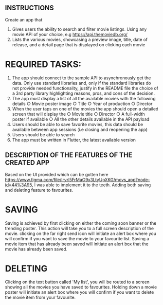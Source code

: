 ## INSTRUCTIONS

Create an app that
1. Gives users the ability to search and filter movie listings. Using any movie API of
your choice, e.g https://api.themoviedb.org/
2. Lists the various movies, showcasing a preview image, title, date of release, and a
detail page that is displayed on clicking each movie

# REQUIRED TASKS:

1. The app should connect to the sample API to asynchronously get the data. Only
use standard libraries and, only if the standard libraries do not provide needed
functionality, justify in the README file the choice of a 3rd party library
highlighting reasons, pros, and cons of the decision.
2. The app must display a list of all the available movies with the following details
○ Movie poster image
○ Title
○ Year of production
○ Director
3. When the user taps on one of the movies the app should open a detailed screen
that will display the
○ Movie title
○ Director
○ A full-width poster if available
○ All the other details available in the API payload
4. Users should be able to save favorite movies, this data should be available
between app sessions (i.e closing and reopening the app)
5. Users should be able to search
6. The app must be written in Flutter, the latest available version



## DESCRIPTION OF THE FEATURES OF THE CREATED APP

Based on the UI provided which can be gotten here https://www.figma.com/file/Iryrl5FrMaO9x3LtyUpXKG/movs_app?node-id=44%3A95, I was able to implement it to the teeth. Adding both saving and deleting feature to favourites.

# SAVING

Saving is achieved by first clicking on either the coming soon banner or the trending poster. This action will take you to a full screen description of the movie. clicking on the far right send icon will initiate an alert box where you will confirm if you want to save the movie to your favourite list. Saving a movie item that has already been saved will initiate an alert box that the movie has already been saved.

# DELETING

Clicking on the text button called 'My list', you will be routed to a screen showing all the movies you have saved to favourites. Holding down a movie poster will initiate an alert box where you will confirm if you want to delete the movie item from your favourite.



